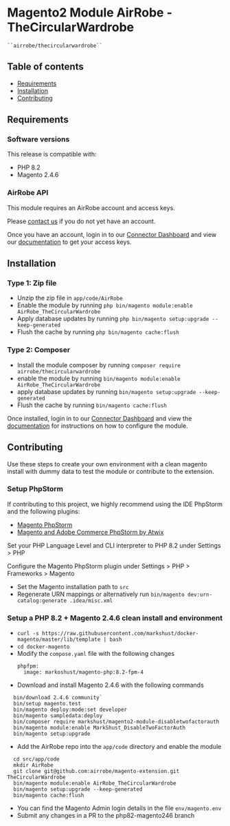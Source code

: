 # Magento2 Module AirRobe - TheCircularWardrobe

    ``airrobe/thecircularwardrobe``

## Table of contents
 - [Requirements](#requirements)
 - [Installation](#installation)
 - [Contributing](#contributing)

## Requirements

### Software versions
This release is compatible with:
- PHP 8.2
- Magento 2.4.6

### AirRobe API
This module requires an AirRobe account and access keys.

Please [contact us](mailto:developers@airrobe.com) if you do not yet have an account.

Once you have an account, login in to our [Connector Dashboard](https://connector.airrobe.com) and view our [documentation](https://connector.airrobe.com/docs/magento) to get your access keys.

## Installation

### Type 1: Zip file

 - Unzip the zip file in `app/code/AirRobe`
 - Enable the module by running `php bin/magento module:enable AirRobe_TheCircularWardrobe`
 - Apply database updates by running `php bin/magento setup:upgrade --keep-generated`
 - Flush the cache by running `php bin/magento cache:flush`

### Type 2: Composer
 - Install the module composer by running `composer require airrobe/thecircularwardrobe`
 - enable the module by running `bin/magento module:enable AirRobe_TheCircularWardrobe`
 - apply database updates by running `bin/magento setup:upgrade --keep-generated`
 - Flush the cache by running `bin/magento cache:flush`

Once installed, login in to our [Connector Dashboard](https://connector.airrobe.com) and view the [documentation](https://connector.airrobe.com/docs/magento) for instructions on how to configure the module.

## Contributing

Use these steps to create your own environment with a clean magento install with dummy data
to test the module or contribute to the extension.

### Setup PhpStorm

If contributing to this project, we highly recommend using the IDE PhpStorm and the following plugins:
- [Magento PhpStorm](https://plugins.jetbrains.com/plugin/8024-magento-phpstorm)
- [Magento and Adobe Commerce PhpStorm by Atwix](https://plugins.jetbrains.com/plugin/20554-magento-and-adobe-commerce-phpstorm-by-atwix)

Set your PHP Language Level and CLI interpreter to PHP 8.2 under Settings > PHP

Configure the Magento PhpStorm plugin under Settings > PHP > Frameworks > Magento
- Set the Magento installation path to `src`
- Regenerate URN mappings or alternatively run `bin/magento dev:urn-catalog:generate .idea/misc.xml`

### Setup a PHP 8.2 + Magento 2.4.6 clean install and environment

- `curl -s https://raw.githubusercontent.com/markshust/docker-magento/master/lib/template | bash`
- `cd docker-magento`
- Modify the `compose.yaml` file with the following changes
  ```
  phpfpm:
    image: markoshust/magento-php:8.2-fpm-4
  ```
- Download and install Magento 2.4.6 with the following commands
```
  bin/download 2.4.6 community`
  bin/setup magento.test
  bin/magento deploy:mode:set developer
  bin/magento sampledata:deploy
  bin/composer require markshust/magento2-module-disabletwofactorauth
  bin/magento module:enable MarkShust_DisableTwoFactorAuth
  bin/magento setup:upgrade
```
- Add the AirRobe repo into the `app/code` directory and enable the module
```
  cd src/app/code
  mkdir AirRobe
  git clone git@github.com:airrobe/magento-extension.git TheCircularWardrobe
  bin/magento module:enable AirRobe_TheCircularWardrobe
  bin/magento setup:upgrade --keep-generated
  bin/magento cache:flush
```
- You can find the Magento Admin login details in the file `env/magento.env`
- Submit any changes in a PR to the php82-magento246 branch
